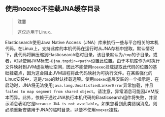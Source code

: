 ## 使用noexec不挂载JNA缓存目录

> **注意**
>
> 这仅适用于Linux。

Elasticsearch使用Java Native Access（JNA）库来执行一些与平台相关的本机代码。在Linux上，支持此库的本机代码在运行时从JNA存档中提取。默认情况下，此代码将解压缩到Elasticsearch临时目录，该目录默认为`/tmp`的子目录。或者，可以使用JVM标志`-Djna.tmpdir=<path>`设置此位置。由于本机库作为可执行文件映射到JVM虚拟地址空间，因此不能使用`noexec`挂载提取此代码的位置的基础挂载点，因为这会阻止JVM进程将此代码映射为可执行文件。在某些强化的Linux安装中，这是`/tmp`的默认挂载选项。使用`noexec`底层安装的一个指示是，在启动时，JNA将无法使用`java.lang.UnsatisfiedLinkerError`异常加载，并且 `failed to map segment from shared object`。请注意，异常消息可能因JVM版本而异。此外，依赖于通过JNA执行本机代码的Elasticsearch组件将失败，并显示消息表明它是`because JNA is not available`。如果您看到此类错误消息，则必须重新安装用于JNA的临时目录，以便不使用`noexec`挂载。
